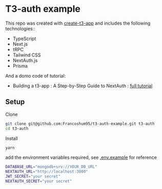 # T3-auth example

This repo was created with [create-t3-app](https://github.com/t3-oss/create-t3-app) and includes the following technologies:: 
- TypeScript
- Next.js
- tRPC
- Tailwind CSS
- NextAuth.js
- Prisma


And a domo code of tutorial:  

- Building a t3-app : A Step-by-Step Guide to NextAuth : [full tutorial](https://dev.to/franco00000/step-by-step-guide-to-building-a-totp-feature-with-nextjs-1cbh?preview=82516a0511343c037c8bcb5a221ba46860580129392a8742dcd1a47c80a1f5bbc6d6d769afc9010c70ef57b6bd17a95577024d3ee7884f88ce587e46)


## Setup
Clone 
```bash
git clone git@github.com:Francoshum95/t3-auth-example.git t3-auth
cd t3-auth
```

Install
```bash
yarn
```

add the environment variables required, see [.env.example](/.env.example) for reference
```bash
DATABASE_URL="mongodb+srv://YOUR_DB_URL"
NEXTAUTH_URL="http://localhost:3000"
JWT_SECRET="your secret"
NEXTAUTH_SECRET="your secret"
```



